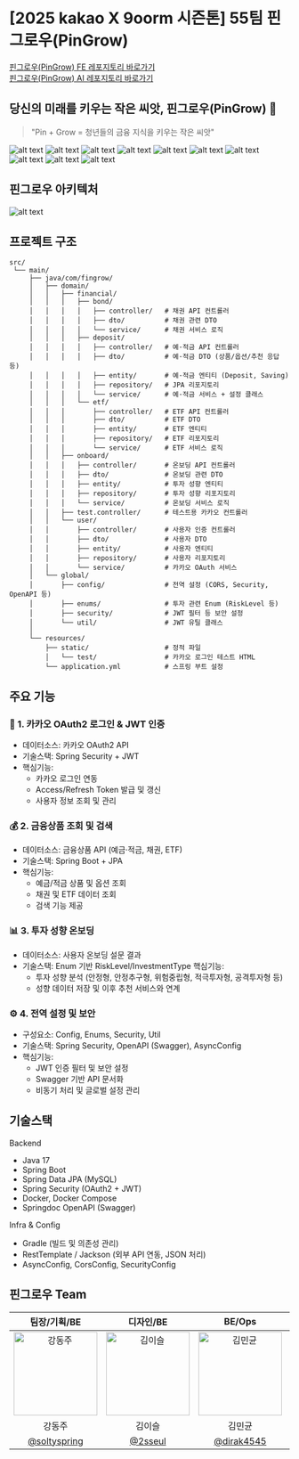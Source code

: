 
# [2025 kakao X 9oorm 시즌톤] 55팀 핀그로우(PinGrow)

[핀그로우(PinGrow) FE 레포지토리 바로가기](https://github.com/9oormthon-univ/2025_SEASONTHON_TEAM_55_FE)
<br/>
[핀그로우(PinGrow) AI 레포지토리 바로가기](https://github.com/9oormthon-univ/2025_SEASONTHON_TEAM_55_AI)

## 당신의 미래를 키우는 작은 씨앗, 핀그로우(PinGrow) 🌱

> "Pin + Grow = 청년들의 금융 지식을 키우는 작은 씨앗"

![alt text](src/main/resources/static/asset/image01.jpg)
![alt text](src/main/resources/static/asset/image02.jpg)
![alt text](src/main/resources/static/asset/image03.jpg)
![alt text](src/main/resources/static/asset/image04.jpg)
![alt text](src/main/resources/static/asset/image05.jpg)
![alt text](src/main/resources/static/asset/image06.jpg)
![alt text](src/main/resources/static/asset/image07.jpg)
![alt text](src/main/resources/static/asset/image08.jpg)
![alt text](src/main/resources/static/asset/image09.jpg)
![alt text](src/main/resources/static/asset/image10.jpg)

## 핀그로우 아키텍처

![alt text](src/main/resources/static/asset/image11.jpg)

## 프로젝트 구조

```
src/
 └── main/
     ├── java/com/fingrow/
     │   ├── domain/
     │   │   ├── financial/
     │   │   │   ├── bond/
     │   │   │   │   ├── controller/   # 채권 API 컨트롤러
     │   │   │   │   ├── dto/          # 채권 관련 DTO
     │   │   │   │   └── service/      # 채권 서비스 로직
     │   │   │   ├── deposit/
     │   │   │   │   ├── controller/   # 예·적금 API 컨트롤러
     │   │   │   │   ├── dto/          # 예·적금 DTO (상품/옵션/추천 응답 등)
     │   │   │   │   ├── entity/       # 예·적금 엔티티 (Deposit, Saving)
     │   │   │   │   ├── repository/   # JPA 리포지토리
     │   │   │   │   └── service/      # 예·적금 서비스 + 설정 클래스
     │   │   │   └── etf/
     │   │   │       ├── controller/   # ETF API 컨트롤러
     │   │   │       ├── dto/          # ETF DTO
     │   │   │       ├── entity/       # ETF 엔티티
     │   │   │       ├── repository/   # ETF 리포지토리
     │   │   │       └── service/      # ETF 서비스 로직
     │   │   ├── onboard/
     │   │   │   ├── controller/       # 온보딩 API 컨트롤러
     │   │   │   ├── dto/              # 온보딩 관련 DTO
     │   │   │   ├── entity/           # 투자 성향 엔티티
     │   │   │   ├── repository/       # 투자 성향 리포지토리
     │   │   │   └── service/          # 온보딩 서비스 로직
     │   │   ├── test.controller/      # 테스트용 카카오 컨트롤러
     │   │   └── user/
     │   │       ├── controller/       # 사용자 인증 컨트롤러
     │   │       ├── dto/              # 사용자 DTO
     │   │       ├── entity/           # 사용자 엔티티
     │   │       ├── repository/       # 사용자 리포지토리
     │   │       └── service/          # 카카오 OAuth 서비스
     │   └── global/
     │       ├── config/               # 전역 설정 (CORS, Security, OpenAPI 등)
     │       ├── enums/                # 투자 관련 Enum (RiskLevel 등)
     │       ├── security/             # JWT 필터 등 보안 설정
     │       └── util/                 # JWT 유틸 클래스
     │
     └── resources/
         ├── static/                   # 정적 파일
         │   └── test/                 # 카카오 로그인 테스트 HTML
         └── application.yml           # 스프링 부트 설정

```

## 주요 기능

### 🔑 1. 카카오 OAuth2 로그인 & JWT 인증

- 데이터소스: 카카오 OAuth2 API
- 기술스택: Spring Security + JWT
- 핵심기능:
  - 카카오 로그인 연동
  - Access/Refresh Token 발급 및 갱신
  - 사용자 정보 조회 및 관리

### 💰 2. 금융상품 조회 및 검색

- 데이터소스: 금융상품 API (예금·적금, 채권, ETF)
- 기술스택: Spring Boot + JPA
- 핵심기능:
  - 예금/적금 상품 및 옵션 조회
  - 채권 및 ETF 데이터 조회
  - 검색 기능 제공

### 📊 3. 투자 성향 온보딩

- 데이터소스: 사용자 온보딩 설문 결과
- 기술스택: Enum 기반 RiskLevel/InvestmentType
  핵심기능:
  - 투자 성향 분석 (안정형, 안정추구형, 위험중립형, 적극투자형, 공격투자형 등)
  - 성향 데이터 저장 및 이후 추천 서비스와 연계

### ⚙️ 4. 전역 설정 및 보안
- 구성요소: Config, Enums, Security, Util
- 기술스택: Spring Security, OpenAPI (Swagger), AsyncConfig
- 핵심기능:
  - JWT 인증 필터 및 보안 설정
  - Swagger 기반 API 문서화
  - 비동기 처리 및 글로벌 설정 관리

## 기술스택

Backend

- Java 17
- Spring Boot
- Spring Data JPA (MySQL)
- Spring Security (OAuth2 + JWT)
- Docker, Docker Compose
- Springdoc OpenAPI (Swagger)

Infra & Config

- Gradle (빌드 및 의존성 관리)
- RestTemplate / Jackson (외부 API 연동, JSON 처리)
- AsyncConfig, CorsConfig, SecurityConfig

## 핀그로우 Team

|                                                               팀장/기획/BE                                                               |                                                                디자인/BE                                                                 |                                                                  BE/Ops                                                                  |                                                                   FE                                                                    |
| :--------------------------------------------------------------------------------------------------------------------------------------: | :--------------------------------------------------------------------------------------------------------------------------------------: | :--------------------------------------------------------------------------------------------------------------------------------------: | :-------------------------------------------------------------------------------------------------------------------------------------: |
| <img src="https://avatars.githubusercontent.com/u/163988403?v=4" width="150" alt="강동주" tabindex="-1" style="outline:none;border:0;"/> | <img src="https://avatars.githubusercontent.com/u/109618184?v=4" width="150" alt="김이슬" tabindex="-1" style="outline:none;border:0;"/> | <img src="https://avatars.githubusercontent.com/u/151561709?v=4" width="150" alt="김민균" tabindex="-1" style="outline:none;border:0;"/> | <img src="https://avatars.githubusercontent.com/u/95059147?v=4" width="150" alt="장우준" tabindex="-1" style="outline:none;border:0;"/> |
|                                                                  강동주                                                                  |                                                                  김이슬                                                                  |                                                                  김민균                                                                  |                                                                 장우준                                                                  |
|                                              [@soltyspring](https://github.com/soltyspring)                                              |                                                   [@2sseul](https://github.com/2sseul)                                                   |                                                [@dirak4545](https://github.com/dirak4545)                                                |                                               [@lambda127](https://github.com/lambda127)                                                |